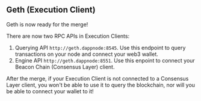 ## Geth (Execution Client)

Geth is now ready for the merge!

There are now two RPC APIs in Execution Clients:

1. Querying API `http://geth.dappnode:8545`. Use this endpoint to query transactions on your node and connect your web3 wallet.
2. Engine API `http://geth.dappnode:8551`. Use this enpoint to connect your Beacon Chain (Consensus Layer) client.

After the merge, if your Execution Client is not connected to a Consensus Layer client, you won't be able to use it to query the blockchain, nor will you be able to connect your wallet to it!
